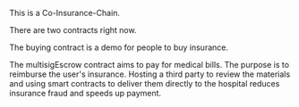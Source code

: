 This is a Co-Insurance-Chain.

There are two contracts right now. 

The buying contract is a demo for people to buy insurance.

The multisigEscrow contract aims to pay for medical bills. The purpose is to reimburse the user's insurance. Hosting a third party to review the materials and using smart contracts to deliver them directly to the hospital reduces insurance fraud and speeds up payment.
